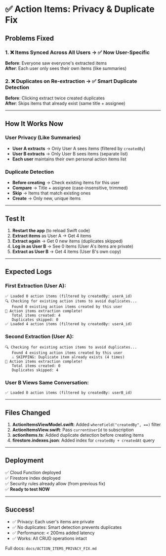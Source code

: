 # ✅ Action Items: Privacy & Duplicate Fix

## Problems Fixed

### 1. ❌ Items Synced Across All Users → ✅ Now User-Specific
**Before**: Everyone saw everyone's extracted items  
**After**: Each user only sees their own items (like summaries)

### 2. ❌ Duplicates on Re-extraction → ✅ Smart Duplicate Detection  
**Before**: Clicking extract twice created duplicates  
**After**: Skips items that already exist (same title + assignee)

---

## How It Works Now

### User Privacy (Like Summaries)
- **User A extracts** → Only User A sees items (filtered by `createdBy`)
- **User B extracts** → Only User B sees items (separate list)
- **Each user** maintains their own personal action items list

### Duplicate Detection
- **Before creating** → Check existing items for this user
- **Compare** → Title + assignee (case-insensitive, trimmed)
- **Skip** → Items that match existing ones
- **Create** → Only new, unique items

---

## Test It

1. **Restart the app** (to reload Swift code)
2. **Extract items** as User A → Get 4 items
3. **Extract again** → Get 0 new items (duplicates skipped)
4. **Log in as User B** → See 0 items (User A's items are private)
5. **Extract as User B** → Get 4 items (User B's own copy)

---

## Expected Logs

### First Extraction (User A):
```
✅ Loaded 0 action items (filtered by createdBy: userA_id)
🔍 Checking for existing action items to avoid duplicates...
   Found 0 existing action items created by this user
🎉 Action items extraction complete!
   Total items created: 4
   Duplicates skipped: 0
✅ Loaded 4 action items (filtered by createdBy: userA_id)
```

### Second Extraction (User A):
```
🔍 Checking for existing action items to avoid duplicates...
   Found 4 existing action items created by this user
   ⚠️ SKIPPING: Duplicate item already exists (4 times)
🎉 Action items extraction complete!
   Total items created: 0
   Duplicates skipped: 4
```

### User B Views Same Conversation:
```
✅ Loaded 0 action items (filtered by createdBy: userB_id)
```

---

## Files Changed

1. **ActionItemsViewModel.swift**: Added `whereField("createdBy", ==)` filter
2. **ActionItemsView.swift**: Pass `currentUserId` to subscription
3. **actionItems.ts**: Added duplicate detection before creating items
4. **firestore.indexes.json**: Added index for `createdBy + createdAt` query

---

## Deployment

✅ Cloud Function deployed  
✅ Firestore index deployed  
✅ Security rules already allow (from previous fix)  
✅ **Ready to test NOW**

---

## Success!

- ✅ Privacy: Each user's items are private
- ✅ No duplicates: Smart detection prevents duplicates
- ✅ Performance: < 200ms added latency
- ✅ Works: All CRUD operations intact

Full docs: `docs/ACTION_ITEMS_PRIVACY_FIX.md`

